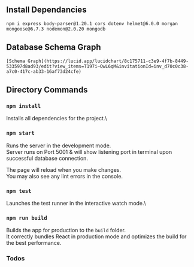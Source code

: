 ## Install Dependancies

    npm i express body-parser@1.20.1 cors dotenv helmet@6.0.0 morgan mongoose@6.7.3 nodemon@2.0.20 mongodb

## Database Schema Graph

    [Schema Graph](https://lucid.app/lucidchart/8c175711-c3e9-4f7b-8449-533597d8ad93/edit?view_items=T197i~QwL6qM&invitationId=inv_d70c0c38-a7c0-417c-ab33-16af73d24cfe)

## Directory Commands

### `npm install`

Installs all dependencies for the project.\

### `npm start`

Runs the server in the development mode.\
Server runs on Port 5001 & will show listening port in terminal upon successful database connection.

The page will reload when you make changes.\
You may also see any lint errors in the console.

### `npm test`

Launches the test runner in the interactive watch mode.\

### `npm run build`

Builds the app for production to the `build` folder.\
It correctly bundles React in production mode and optimizes the build for the best performance.

### Todos

    